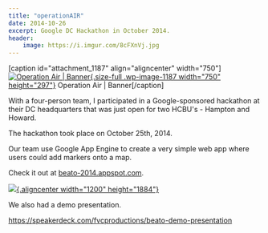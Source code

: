 ```yaml
---
title: "operationAIR"
date: 2014-10-26
excerpt: Google DC Hackathon in October 2014.
header:
    image: https://i.imgur.com/8cFXnVj.jpg
---
```


\[caption id="attachment\_1187" align="aligncenter"
width="750"\][![Operation Air |
Banner](https://fvcproductions.files.wordpress.com/2014/10/hedaer-0011.jpg){.size-full
.wp-image-1187 width="750"
height="297"}](https://fvcproductions.files.wordpress.com/2014/10/hedaer-0011.jpg)
Operation Air | Banner\[/caption\]

With a four-person team, I participated in a Google-sponsored hackathon
at their DC headquarters that was just open for two HCBU's - Hampton and
Howard.

The hackathon took place on October 25th, 2014.

Our team use Google App Engine to create a very simple web app where
users could add markers onto a map.

Check it out at
[beato-2014.appspot.com](https://beato-2014.appspot.com/).

[![](https://mir-s3-cdn-cf.behance.net/project_modules/max_1200/5839b420810715.562f17e65a860.png){.aligncenter
width="1200"
height="1884"}](https://mir-s3-cdn-cf.behance.net/project_modules/max_1200/5839b420810715.562f17e65a860.png)

We also had a demo presentation.

https://speakerdeck.com/fvcproductions/beato-demo-presentation
